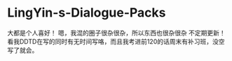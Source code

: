 # LingYin-s-Dialogue-Packs
大都是个人喜好！
嗯，我混的圈子很杂很杂，所以东西也很杂很杂
不定期更新！看我DDTD在写的同时有无时间写咯，而且我考进前120的话周末有补习班，没空写了就会。
